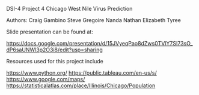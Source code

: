 DSI-4 Project 4 Chicago West Nile Virus Prediction

Authors:
Craig Gambino
Steve Gregoire
Nanda Nathan
Elizabeth Tyree

Slide presentation can be found at:

https://docs.google.com/presentation/d/15JVyeqPao8dZws0TVlY7SI73sO_dP6saUNWl3p2O3i8/edit?usp=sharing


Resources used for this project include

https://www.python.org/
https://public.tableau.com/en-us/s/
https://www.google.com/maps/
https://statisticalatlas.com/place/Illinois/Chicago/Population
